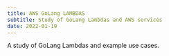 ```yaml
---
title: AWS GoLang LAMBDAS
subtitle: Study of GoLang Lambdas and AWS services
date: 2022-01-19
---
```


A study of GoLang Lambdas and example use cases.